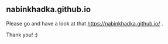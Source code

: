 ## nabinkhadka.github.io

Please go and have a look at that https://nabinkhadka.github.io/ . 

Thank you! :)
